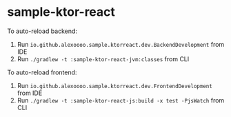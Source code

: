 # sample-ktor-react

To auto-reload backend:
1) Run `io.github.alexoooo.sample.ktorreact.dev.BackendDevelopment` from IDE
2) Run `./gradlew -t :sample-ktor-react-jvm:classes` from CLI

To auto-reload frontend:
1) Run `io.github.alexoooo.sample.ktorreact.dev.FrontendDevelopment` from IDE
2) Run `./gradlew -t :sample-ktor-react-js:build -x test -PjsWatch` from CLI


